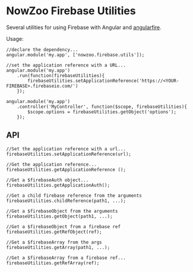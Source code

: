 #  NowZoo Firebase Utilities

Several utilities for using Firebase with Angular and <a  href="https://github.com/firebase/angularfire">angularfire</a>.

Usage:

```
//declare the dependency...
angular.module('my.app', ['nowzoo.firebase.utils']);
```

```
//set the application reference with a URL...
angular.module('my.app')
    .run(function(firebaseUtilities){
        firebaseUtilities.setApplicationReference('https://<YOUR-FIREBASE>.firebaseio.com/')
    });
```


```
angular.module('my.app')
    .controller('MyController', function($scope, firebaseUtilities){
        $scope.options = firebaseUtilities.getObject('options');
    });
```    

## API

```
//Set the application reference with a url...
firebaseUtilities.setApplicationReference(url);

//Get the application reference...
firebaseUtilities.getApplicationReference ();

//Get a $firebaseAuth object...
firebaseUtilities.getApplicationAuth();

//Get a child firebase reference from the arguments
firebaseUtilities.childReference(path1, ...);

//Get a $firebaseObject from the arguments
firebaseUtilities.getObject(path1, ...);

//Get a $firebaseObject from a firebase ref
firebaseUtilities.getRefObject(ref);

//Get a $firebaseArray from the args
firebaseUtilities.getArray(path1, ...);

//Get a $firebaseArray from a firebase ref...
firebaseUtilities.getRefArray(ref);

```

